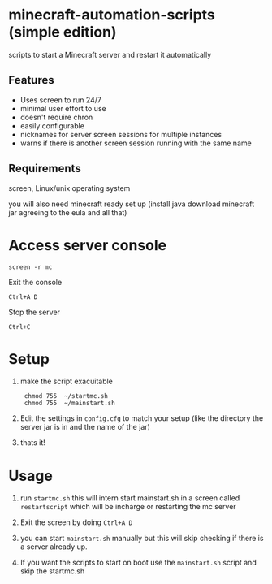 minecraft-automation-scripts (simple edition)
=============================================

scripts to start a Minecraft server and restart it automatically

Features
--------

 * Uses screen to run 24/7
 * minimal user effort to use
 * doesn't require chron
 * easily configurable
 * nicknames for server screen sessions for multiple instances
 * warns if there is another screen session running with the same name

Requirements
------------
screen, Linux/unix operating system

you will also need minecraft ready set up (install java download minecraft jar agreeing to the eula and all that)

Access server console
=====================

	screen -r mc

Exit the console
	
	Ctrl+A D
	
Stop the server
	
	Ctrl+C
	


Setup
=====

1. make the script exacuitable 

		chmod 755  ~/startmc.sh
		chmod 755  ~/mainstart.sh

2. Edit the settings in `config.cfg` to match your setup (like the directory the server jar is in and the name of the jar)

3. thats it!

Usage
=====

1. run `startmc.sh` this will intern start mainstart.sh in a screen called `restartscript` which will be incharge or restarting the mc server

2. Exit the screen by doing `Ctrl+A D`

3. you can start `mainstart.sh` manually but this will skip checking if there is a server already up.

4. If you want the scripts to start on boot use the `mainstart.sh` script and skip the startmc.sh
